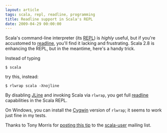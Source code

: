 ```yaml
---
layout: article
tags: scala, repl, readline, programming
title: Readline support in Scala's REPL
date: 2009-04-29 00:00:00
---
```


Scala's command-line interpreter (its [REPL][]) is *highly* useful, but if
you're accustomed to [readline][], you'll find it lacking and frustrating.
Scala 2.8 is enhancing the REPL, but in the meantime, here's a handy trick.

Instead of typing

    $ scala

try this, instead:

    $ rlwrap scala -Xnojline

By disabling [JLine][] and invoking Scala via `rlwrap`, you get full
[readline][] capabilities in the Scala REPL.

On Windows, you can install the [Cygwin][] version of `rlwrap`; it seems to
work just fine in my tests.

Thanks to Tony Morris for [posting this tip][] to the [scala-user][]
mailing list.

[REPL]: http://en.wikipedia.org/wiki/REPL
[readline]: http://tiswww.case.edu/php/chet/readline/rltop.html
[JLine]: http://jline.sourceforge.net/
[readline]: http://tiswww.case.edu/php/chet/readline/rltop.html
[Cygwin]: http://www.cygwin.com/
[posting this tip]: http://www.nabble.com/Re:-rlwrap-with-scala-interpreter-p23291192.html
[scala-user]: http://www.nabble.com/Scala---User-f30217.html
